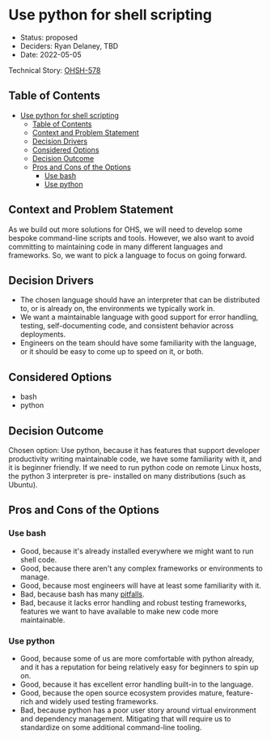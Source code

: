 # Use python for shell scripting

<!-- Source: https://raw.githubusercontent.com/adr/madr/main/template/adr-template.md -->

- Status: proposed
- Deciders: Ryan Delaney, TBD
- Date: 2022-05-05

Technical Story: [OHSH-578](https://ocio-jira.acf.hhs.gov/browse/OHSH-578)

## Table of Contents

<!-- mdformat-toc start --slug=github --no-anchors --maxlevel=6 --minlevel=1 -->

- [Use python for shell scripting](#use-python-for-shell-scripting)
  - [Table of Contents](#table-of-contents)
  - [Context and Problem Statement](#context-and-problem-statement)
  - [Decision Drivers](#decision-drivers)
  - [Considered Options](#considered-options)
  - [Decision Outcome](#decision-outcome)
  - [Pros and Cons of the Options](#pros-and-cons-of-the-options)
    - [Use bash](#use-bash)
    - [Use python](#use-python)

<!-- mdformat-toc end -->

## Context and Problem Statement

As we build out more solutions for OHS, we will need to develop some bespoke
command-line scripts and tools. However, we also want to avoid committing to
maintaining code in many different languages and frameworks. So, we want to pick
a language to focus on going forward.

## Decision Drivers

- The chosen language should have an interpreter that can be distributed
  to, or is already on, the environments we typically work in.
- We want a maintainable language with good support for error handling, testing,
  self-documenting code, and consistent behavior across deployments.
- Engineers on the team should have some familiarity with the language, or
  it should be easy to come up to speed on it, or both.

## Considered Options

- bash
- python

## Decision Outcome

Chosen option: Use python, because it has features that support developer productivity
writing maintainable code, we have some familiarity with it, and it is beginner friendly.
If we need to run python code on remote Linux hosts, the python 3 interpreter is pre-
installed on many distributions (such as Ubuntu).

## Pros and Cons of the Options

### Use bash

- Good, because it's already installed everywhere we might want to run shell code.
- Good, because there aren't any complex frameworks or environments to manage.
- Good, because most engineers will have at least some familiarity with it.
- Bad, because bash has many [pitfalls][bash pitfalls].
- Bad, because it lacks error handling and robust testing frameworks, features we
  want to have available to make new code more maintainable.

### Use python

- Good, because some of us are more comfortable with python already, and it has a reputation
  for being relatively easy for beginners to spin up on.
- Good, because it has excellent error handling built-in to the language.
- Good, because the open source ecosystem provides mature, feature-rich and widely used testing frameworks.
- Bad, because python has a poor user story around virtual environment and dependency
  management. Mitigating that will require us to standardize on some additional command-line
  tooling.

[bash pitfalls]: https://mywiki.wooledge.org/BashPitfalls
